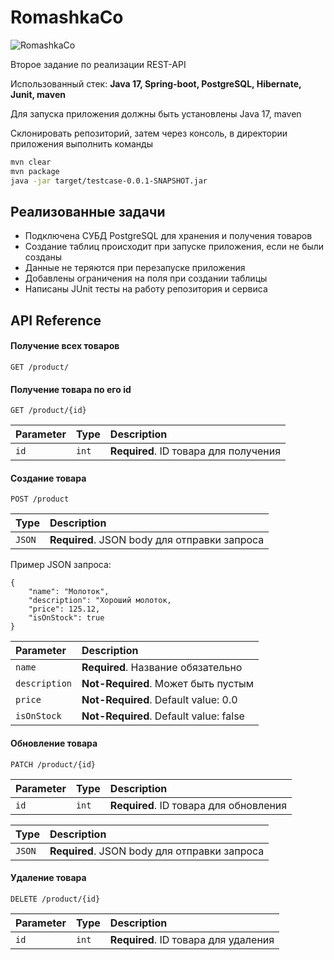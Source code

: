 # RomashkaCo
![RomashkaCo](https://i.postimg.cc/3Jr5CTDS/Frame-2.png)

Второе задание по реализации REST-API 

Использованный стек: **Java 17, Spring-boot, PostgreSQL, Hibernate, Junit, maven**

Для запуска приложения должны быть установлены Java 17, maven

Склонировать репозиторий, затем через консоль, в директории приложения выполнить команды
```sh
mvn clear
mvn package
java -jar target/testcase-0.0.1-SNAPSHOT.jar
```
## Реализованные задачи
- Подключена СУБД PostgreSQL для хранения и получения товаров
- Создание таблиц происходит при запуске приложения, если не были созданы
- Данные не теряются при перезапуске приложения
- Добавлены ограничения на поля при создании таблицы
- Написаны JUnit тесты на работу репозитория и сервиса

## API Reference
#### Получение всех товаров
```
GET /product/
```
#### Получение товара по его id
```
GET /product/{id}
```
| Parameter | Type     | Description                       |
| :-------- | :------- | :-------------------------------- |
| `id`      | `int` | **Required**. ID товара для получения|
#### Создание товара
```
POST /product
```
| Type     | Description                       |
 :------- | :-------------------------------- |
| `JSON` | **Required**. JSON body для отправки запроса|

Пример JSON запроса:
```
{
    "name": "Молоток",
    "description": "Хороший молоток,
    "price": 125.12,
    "isOnStock": true
}
```
| Parameter | Description                       |
| :-------- |:-------------------------------- |
| `name`      | **Required**. Название обязательно|
| `description`| **Not-Required**. Может быть пустым|
| `price`     | **Not-Required**. Default value: 0.0|
| `isOnStock`  | **Not-Required**. Default value: false|

#### Обновление товара
```
PATCH /product/{id}
```
| Parameter | Type     | Description                       |
| :-------- | :------- | :-------------------------------- |
| `id`      | `int` | **Required**. ID товара для обновления|

| Type     | Description                       |
 :------- | :-------------------------------- |
| `JSON` | **Required**. JSON body для отправки запроса|

#### Удаление товара
```
DELETE /product/{id}
```
| Parameter | Type     | Description                       |
| :-------- | :------- | :-------------------------------- |
| `id`      | `int` | **Required**. ID товара для удаления|
